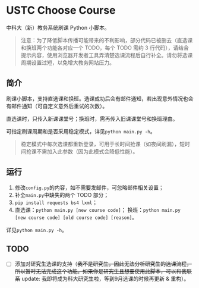 # USTC Choose Course

中科大（新）教务系统刷课 Python 小脚本。

> 注意：为了降低脚本传播可能带来的不利影响，部分代码已被删去（直选课和换班两个功能各对应一个 TODO，每个 TODO 需约 3 行代码），请结合提示内容，使用浏览器开发者工具弄清楚选课流程后自行补全。请勿将选课周期设置过短，以免增大教务网站压力。

## 简介

刷课小脚本，支持直选课和换班。选课成功后会有邮件通知，若出现意外情况也会有邮件通知（可自定义意外后重试的次数）。

直选课时，只传入新课课堂号；换班时，需再传入旧课课堂号和换班理由。

可指定刷课周期和是否采用稳定模式，详见`python main.py -h`。

> 稳定模式中每次选课都重新登录，可用于长时间抢课（如夜间刷漏），短时间抢课不需加入此参数（因为此模式会降低性能）。

## 运行

1. 修改`config.py`的内容，如不需要发邮件，可忽略邮件相关设置；
2. 补全`main.py`中缺失的两个 TODO 部分；
4. `pip install requests bs4 lxml`；
5. 直选课：`python main.py [new course code]`；
   换班：`python main.py [new course code] [old course code] [reason]`。

详见`python main.py -h`。

## TODO
- [ ] 添加对研究生选课的支持（~~我不是研究生，因此无法分析研究生的选课流程，所以暂时无法完成这个功能。如果你是研究生且想要使用此脚本，可以和我联系~~  update: 我即将成为科大研究生啦，等到9月选课的时候再更新 & 重构）。